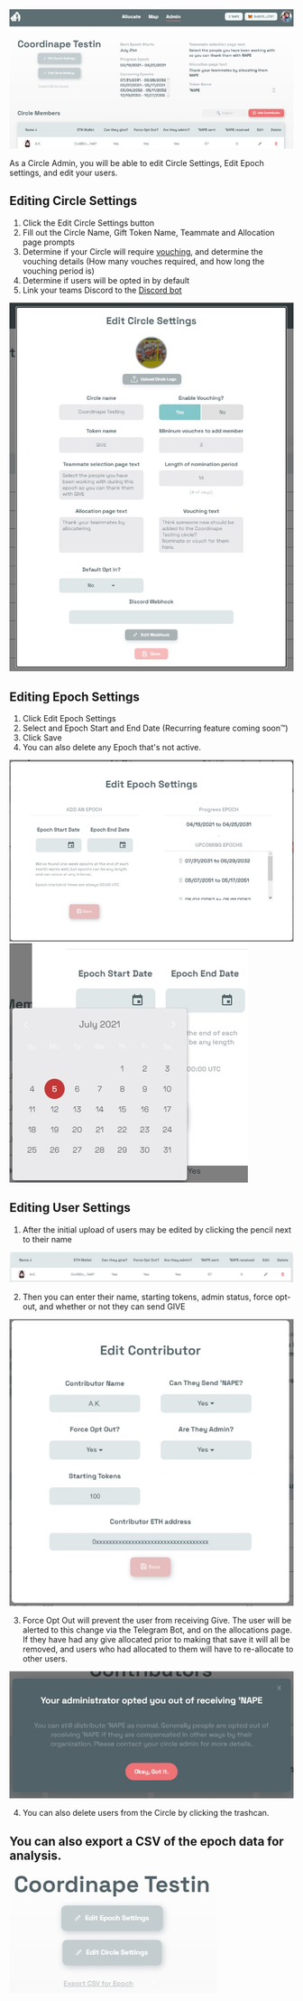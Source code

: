 <img src="/images/Admin.jpg">

<p> As a Circle Admin, you will be able to edit Circle Settings, Edit Epoch settings, and edit your users. <p>

## Editing Circle Settings 
  1. Click the Edit Circle Settings button
  2. Fill out the Circle Name, Gift Token Name, Teammate and Allocation page prompts
  3. Determine if your Circle will require [vouching](https://docs.coordinape.com/welcome/vouching), and determine the vouching details (How many vouches required, and how long the vouching period is)
  4. Determine if users will be opted in by default
  5. Link your teams Discord to the [Discord bot](https://docs.coordinape.com/welcome/discord_bot)
  
  
<img src="/images/Circle Settings.jpg">


## Editing Epoch Settings
  1. Click Edit Epoch Settings
  2. Select and Epoch Start and End Date (Recurring feature coming soon™)
  3. Click Save
  4. You can also delete any Epoch that's not active. 
  
  
<img src="/images/Epoch Settings.jpg">
  
  
<img src="/images/Epoch Settings2.jpg">



## Editing User Settings
  1. After the initial upload of users may be edited by clicking the pencil next to their name
  
  
<img src="/images/User View.jpg">
  
  
  2. Then you can enter their name, starting tokens, admin status, force opt-out, and whether or not they can send GIVE
  
  
<img src="/images/Edit User.jpg">
  
  
  3. Force Opt Out will prevent the user from receiving Give. The user will be alerted to this change via the Telegram Bot, and on the allocations page. If they have had any give allocated prior to making that save it will all be removed, and users who had allocated to them will have to re-allocate to other users. 
  
  
<img src="/images/Opt Out.jpg">	
  
  
  4. You can also delete users from the Circle by clicking the trashcan.
  
  
  ## You can also export a CSV of the epoch data for analysis.
<img src="/images/Export.jpg">
